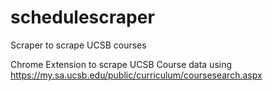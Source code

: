 # schedulescraper
Scraper to scrape UCSB courses

Chrome Extension to scrape UCSB Course data using https://my.sa.ucsb.edu/public/curriculum/coursesearch.aspx

